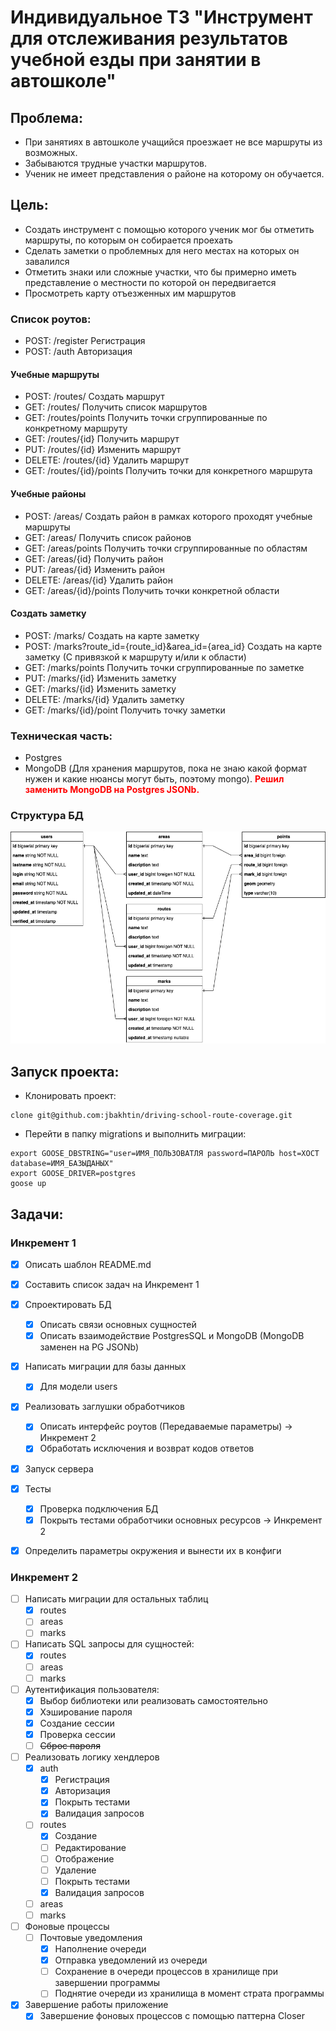 # Индивидуальное ТЗ "Инструмент для отслеживания результатов учебной езды при занятии в автошколе"


## Проблема:
- При занятиях в автошколе учащийся проезжает не все маршруты из возможных.
- Забываются трудные участки маршрутов.
- Ученик не имеет представления о районе на которому он обучается.


## Цель: 
- Создать инструмент с помощью которого ученик мог бы отметить маршруты, по которым он собирается проехать
- Сделать заметки о проблемных для него местах на которых он завалился
- Отметить знаки или сложные участки, что бы примерно иметь представление о местности по которой он передвигается
- Просмотреть карту отъезженных им маршрутов


### Список роутов:
- POST: /register Регистрация
- POST: /auth Авторизация


#### Учебные маршруты
- POST: /routes/ Создать маршрут
- GET: /routes/ Получить список маршрутов
- GET: /routes/points Получить точки сгруппированные по конкретному маршруту
- GET: /routes/{id} Получить маршрут
- PUT: /routes/{id} Изменить маршрут
- DELETE: /routes/{id} Удалить маршрут
- GET: /routes/{id}/points Получить точки для конкретного маршрута


#### Учебные районы
- POST: /areas/ Создать район в рамках которого проходят учебные маршруты
- GET: /areas/ Получить список районов
- GET: /areas/points Получить точки сгруппированные по областям
- GET: /areas/{id} Получить район
- PUT: /areas/{id} Изменить район
- DELETE: /areas/{id} Удалить район
- GET: /areas/{id}/points Получить точки конкретной области


#### Создать заметку
- POST: /marks/ Создать на карте заметку
- POST: /marks?route_id={route_id}&area_id={area_id} Создать на карте заметку (С привязкой к маршруту и/или к области)
- GET: /marks/points Получить точки сгруппированные по заметке
- PUT: /marks/{id} Изменить заметку
- GET: /marks/{id} Изменить заметку
- DELETE: /marks/{id} Удалить заметку
- GET: /marks/{id}/point Получить точку заметки 


### Техническая часть:
- Postgres
- MongoDB (Для хранения маршрутов, пока не знаю какой формат нужен и какие нюансы могут быть, поэтому mongo). <span style="color:red">**Решил заменить MongoDB на Postgres JSONb.**</span>

### Структура БД

![DB Structure](docs/images/db-structure.drawio.png)

## Запуск проекта:
- Клонировать проект:
```
clone git@github.com:jbakhtin/driving-school-route-coverage.git
```
- Перейти в папку migrations и выполнить миграции:
```
export GOOSE_DBSTRING="user=ИМЯ_ПОЛЬЗОВАТЛЯ password=ПАРОЛЬ host=ХОСТ database=ИМЯ_БАЗЫДАНЫХ"
export GOOSE_DRIVER=postgres
goose up
```


## Задачи:
### Инкремент 1
- [x] Описать шаблон README.md 
- [x] Составить список задач на Инкремент 1
- [x] Спроектировать БД
  - [x] Описать связи основных сущностей
  - [x] Описать взаимодействие PostgresSQL и MongoDB (MongoDB заменен на PG JSONb)
- [x] Написать миграции для базы данных
  - [x] Для модели users
- [x] Реализовать заглушки обработчиков
  - [x] Описать интерфейс роутов (Передаваемые параметры) -> Инкремент 2
  - [x] Обработать исключения и возврат кодов ответов
- [x] Запуск сервера
- [x] Тесты
  - [x] Проверка подключения БД
  - [x] Покрыть тестами обработчики основных ресурсов -> Инкремент 2
- [x] Определить параметры окружения и вынести их в конфиги


### Инкремент 2
- [ ] Написать миграции для остальных таблиц
  - [x] routes
  - [ ] areas
  - [ ] marks
- [ ] Написать SQL запросы для сущностей:
  - [x] routes
  - [ ] areas
  - [ ] marks
- [ ] Аутентификация пользователя: 
  - [x] Выбор библиотеки или реализовать самостоятельно
  - [x] Хэширование пароля
  - [x] Создание сессии 
  - [x] Проверка сессии
  - [ ] ~~Сброс пароля~~ 
- [ ] Реализовать логику хендлеров
  - [x] auth
    - [x] Регистрация
    - [x] Авторизация
    - [x] Покрыть тестами
    - [x] Валидация запросов
  - [ ] routes
    - [x] Создание
    - [ ] Редактирование
    - [ ] Отображение
    - [ ] Удаление
    - [ ] Покрыть тестами
    - [x] Валидация запросов
  - [ ] areas
  - [ ] marks
- [ ] Фоновые процессы
  - [ ] Почтовые уведомления
    - [x] Наполнение очереди
    - [x] Отправка уведомлений из очереди
    - [ ] Сохранение в очереди процессов в хранилище при завершении программы
    - [ ] Поднятие очереди из хранилища в момент страта программы
- [x] Завершение работы приложение 
  - [x] Завершение фоновых процессов с помощью паттерна Closer